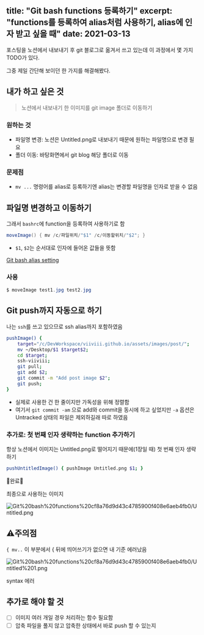 title: "Git bash functions 등록하기"
excerpt: "functions를 등록하여 alias처럼 사용하기, alias에 인자 받고 싶을 때"
date: 2021-03-13
---

포스팅을 노션에서 내보내기 후 git 블로그로 옮겨서 쓰고 있는데 이 과정에서 몇 가지 TODO가 있다.

그중 제일 간단해 보이던 한 가지를 해결해봤다.

## 내가 하고 싶은 것

> 노션에서 내보내기 한 이미지를 git image 폴더로 이동하기

### 원하는 것

- 파일명 변경: 노션은 Untitled.png로 내보내기 때문에 원하는 파일명으로 변경 필요
- 폴더 이동: 바탕화면에서 git blog 해당 폴더로 이동

### 문제점

- `mv ...` 명령어를 alias로 등록하기엔  alias는 변경할 파일명을 인자로 받을 수 없음

## 파일명 변경하고 이동하기

그래서 `bashrc`에 function을 등록하여 사용하기로 함

```java
moveImage() { mv /c/파일위치/"$1" /c/이동할위치/"$2"; }
```

- `$1`, `$2`는 순서대로 인자에 들어온 값들을 뜻함

[Git bash alias setting](https://www.notion.so/Git-bash-alias-setting-7a9522221ec845598a007389085f5ddf) 

### 사용

```java
$ moveImage test1.jpg test2.jpg
```

## Git push까지 자동으로 하기

나는 `ssh`를 쓰고 있으므로 ssh alias까지 포함하였음 

```bash
pushImage() {
    target="/c/DevWorkspace/viiviii.github.io/assets/images/post/";
    mv ~/Desktop/$1 $target$2;
    cd $target;
    ssh-viiviii;
    git pull;
    git add $2;
    git commit -m "Add post image $2";
    git push;
}
```

- 실제로 사용한 건 한 줄이지만 가독성을 위해 정렬함
- 여기서 `git commit -am` 으로 add와 commit을 동시에 하고 싶었지만 `-a` 옵션은 Untracked 상태의 파일은 제외하길래 따로 하였음

### 추가로: 첫 번째 인자 생략하는 function 추가하기

항상 노션에서 이미지는 Untitled.png로 떨어지기 때문에(1장일 때) 첫 번째 인자 생략하기

```bash
pushUntitledImage() { pushImage Untitled.png $1; }
```

🎈완료🎈

최종으로 사용하는 이미지

![Git%20bash%20functions%20cf8a76d9d43c4785900f408e6aeb4fb0/Untitled.png](Git%20bash%20functions%20cf8a76d9d43c4785900f408e6aeb4fb0/Untitled.png)

## ⚠주의점

`{ mv..` 이 부분에서 { 뒤에 띄어쓰기가 없으면 내 기준 에러났음

![Git%20bash%20functions%20cf8a76d9d43c4785900f408e6aeb4fb0/Untitled%201.png](Git%20bash%20functions%20cf8a76d9d43c4785900f408e6aeb4fb0/Untitled%201.png)

syntax 에러

## 추가로 해야 할 것

- [ ]  이미지 여러 개일 경우 처리하는 함수 필요함
- [ ]  압축 파일을 풀지 않고 압축한 상태에서 바로 push 할 수 있는지
